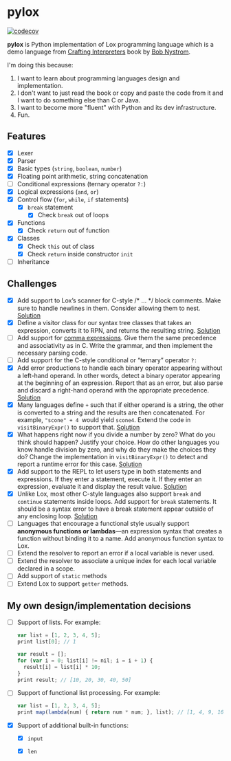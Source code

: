 # pylox

[![codecov](https://codecov.io/gh/BaLiKfromUA/pylox/branch/main/graph/badge.svg?token=Z3FSTHP2JF)](https://codecov.io/gh/BaLiKfromUA/pylox)

**pylox** is Python implementation of Lox programming language which is a demo language
from [Crafting Interpreters](http://www.craftinginterpreters.com/) book by [Bob Nystrom](https://github.com/munificent).

I'm doing this because:

1. I want to learn about programming languages design and implementation.
2. I don't want to just read the book or copy and paste the code from it and I want to do something else than C or Java.
3. I want to become more "fluent" with Python and its dev infrastructure.
4. Fun.

## Features

- [x] Lexer
- [x] Parser
- [x] Basic types (`string`, `boolean`, `number`)
- [x] Floating point arithmetic, string concatenation
- [ ] Conditional expressions (ternary operator `?:`)
- [x] Logical expressions (`and`, `or`)
- [x] Control flow (`for`, `while`, `if` statements)
    - [X] `break` statement
        - [X] Check `break` out of loops
- [X] Functions
    - [X] Check `return` out of function
- [X] Classes
    - [X] Check `this` out of class
    - [X] Check `return` inside constructor `init`
- [ ] Inheritance

## Challenges

- [X] Add support to Lox’s scanner for C-style /* ... */ block comments. Make sure to handle newlines in them. Consider
  allowing them to
  nest. [Solution](https://github.com/BaLiKfromUA/pylox/commit/4728a19b990c8e08f5a9d441b4caa59a825f1325)
- [X] Define a visitor class for our syntax tree classes that takes an expression, converts it to RPN, and returns the
  resulting string. [Solution](https://github.com/BaLiKfromUA/pylox/commit/1818796ff74ba32a18bee6597e318c7dcec3f418)
- [ ] Add support for [comma expressions](https://en.wikipedia.org/wiki/Comma_operator). Give them the same precedence
  and associativity as in C. Write the grammar, and then implement the necessary parsing code.
- [ ] Add support for the C-style conditional or “ternary” operator `?:`
- [X] Add error productions to handle each binary operator appearing without a left-hand operand. In other words, detect
  a binary operator appearing at the beginning of an expression. Report that as an error, but also parse and discard a
  right-hand operand with the appropriate
  precedence. [Solution](https://github.com/BaLiKfromUA/pylox/commit/a36d77449bdb175568ab19fdf92b91ca80e126a8)
- [X] Many languages define `+` such that if either operand is a string, the other is converted to a string and the
  results
  are then concatenated. For example, `"scone" + 4 `would yield `scone4`. Extend the code in `visitBinaryExpr()` to
  support that. [Solution](https://github.com/BaLiKfromUA/pylox/commit/b91c23da229ef6c81f30ba6f651d2fa76f8dfa1d)
- [X] What happens right now if you divide a number by zero? What do you think should happen? Justify your choice. How
  do
  other languages you know handle division by zero, and why do they make the choices they do?
  Change the implementation in `visitBinaryExpr()` to detect and report a runtime error for this
  case. [Solution](https://github.com/BaLiKfromUA/pylox/commit/bb5dc4117cb5b6a5947a6165aded331735a9bff4)
- [X] Add support to the REPL to let users type in both statements and expressions. If they enter a statement, execute
  it. If they enter an expression, evaluate it and display the result
  value. [Solution](https://github.com/BaLiKfromUA/pylox/commit/0a9d689365d0cd809bf496b4681d1066b7013c6a)
- [X] Unlike Lox, most other C-style languages also support `break` and `continue` statements inside loops. Add support
  for `break` statements. It should be a syntax error to have a break statement appear outside of any enclosing
  loop. [Solution](https://github.com/BaLiKfromUA/pylox/commit/952af36c44b1d1d5beacd48c48a9671514059942)
- [ ] Languages that encourage a functional style usually support **anonymous functions or lambdas**—an expression
  syntax that creates a function without binding it to a name. Add anonymous function syntax to Lox.
- [ ] Extend the resolver to report an error if a local variable is never used.
- [ ] Extend the resolver to associate a unique index for each local variable declared in a scope.
- [ ] Add support of `static` methods
- [ ] Extend Lox to support `getter` methods.

## My own design/implementation decisions

- [ ] Support of lists. For example:
  ```javascript
  var list = [1, 2, 3, 4, 5];
  print list[0]; // 1

  var result = [];
  for (var i = 0; list[i] != nil; i = i + 1) {
    result[i] = list[i] * 10;
  }
  print result; // [10, 20, 30, 40, 50]
  ```
- [ ] Support of functional list processing. For example:
  ```javascript
  var list = [1, 2, 3, 4, 5];
  print map(lambda(num) { return num * num; }, list); // [1, 4, 9, 16, 25]
  ```
- [X] Support of additional built-in functions:
    - [X] `input`
    - [X] `len`


